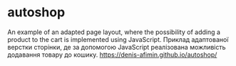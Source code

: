 # autoshop
An example of an adapted page layout, where the possibility of adding a product to the cart is implemented using JavaScript.
Приклад адаптованої верстки сторінки, де за допомогою JavaScript реалізована можливість додавання товару до кошику.
https://denis-afimin.github.io/autoshop/
